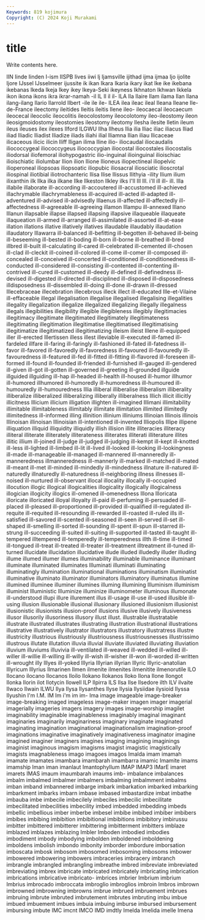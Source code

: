 ```yaml
---
Keywords: 819 kojimura
Copyright: (C) 2024 Koji Murakami
---
```


# title

Write contents here.



 IIN Iinde Iinden I-ism IISPB Iives
iiwi Ij Ijamsville ijithad ijma ijmaa Ijo ijolite Ijore IJssel
IJsselmeer ijussite ik ikan Ikara Ikaria ikary ikat Ike ike
ikebana ikebanas Ikeda Ikeja Ikey ikey Ikeya-Seki ikeyness Ikhnaton Ikhwan
Ikkela ikon ikona ikons ikra ikrar-namah -il IL Il il
il- ILA Ila Ilaire Ilam ilama Ilan Ilana ilang-ilang Ilario
Ilarrold Ilbert -ile ile ile- ILEA ilea ileac ileal Ileana
Ileane Ile-de-France ileectomy ileitides Ileitis ileitis Ilene ileo- ileocaecal ileocaecum
ileocecal ileocolic ileocolitis ileocolostomy ileocolotomy ileo-ileostomy ileon ileosigmoidostomy ileostomies ileostomy
ileotomy Ilesha ilesite Iletin ileum ileus ileuses ilex ilexes Ilford
ILGWU Ilha Ilheus Ilia ilia Iliac iliac iliacus Iliad iliad
Iliadic Iliadist Iliadize iliads iliahi ilial Iliamna Ilian iliau Ilicaceae
ilicaceous ilicic ilicin Iliff Iligan ilima Iline ilio- iliocaudal iliocaudalis
iliococcygeal iliococcygeus iliococcygian iliocostal iliocostales iliocostalis iliodorsal iliofemoral iliohypogastric ilio-inguinal
ilioinguinal ilioischiac ilioischiatic iliolumbar Ilion ilion Ilione Ilioneus iliopectineal iliopelvic
ilioperoneal iliopsoas iliopsoatic iliopubic iliosacral iliosciatic ilioscrotal iliospinal iliotibial iliotrochanteric
Ilisa Ilise Ilissus Ilithyia -ility Ilium ilium ilixanthin ilk Ilka
ilka ilkane Ilke Ilkeston Ilkley ilks I'll Ill Ill. i'll
ill ill- ill. Illa illabile illaborate ill-according ill-accoutered ill-accustomed ill-achieved
illachrymable illachrymableness ill-acquired ill-acted ill-adapted ill-adventured ill-advised ill-advisedly Illaenus ill-affected
ill-affectedly ill-affectedness ill-agreeable ill-agreeing illamon Illampu ill-annexed Illano Illanun illapsable
illapse illapsed illapsing illapsive illaqueable illaqueate illaqueation ill-armed ill-arranged ill-assimilated
ill-assorted ill-at-ease illation illations illative illatively illatives illaudable illaudably illaudation
illaudatory Illawarra ill-balanced ill-befitting ill-begotten ill-behaved ill-being ill-beseeming ill-bested ill-boding
ill-born ill-borne ill-breathed ill-bred illbred ill-built ill-calculating ill-cared ill-celebrated ill-cemented
ill-chosen ill-clad ill-cleckit ill-coined ill-colored ill-come ill-comer ill-composed ill-concealed ill-conceived
ill-concerted ill-conditioned ill-conditionedness ill-conducted ill-considered ill-consisting ill-contented ill-contenting ill-contrived ill-cured
ill-customed ill-deedy ill-defined ill-definedness ill-devised ill-digested ill-directed ill-disciplined ill-disposed ill-disposedness
illdisposedness ill-dissembled ill-doing ill-done ill-drawn ill-dressed Illecebraceae illecebration illecebrous illeck
illect ill-educated Ille-et-Vilaine ill-effaceable illegal illegalisation illegalise illegalised illegalising illegalities
illegality illegalization illegalize illegalized illegalizing illegally illegalness illegals illegibilities illegibility
illegible illegibleness illegibly illegitimacies illegitimacy illegitimate illegitimated illegitimately illegitimateness illegitimating
illegitimation illegitimatise illegitimatised illegitimatising illegitimatize illegitimatized illegitimatizing illeism illeist Illene
ill-equipped iller ill-erected Illertissen illess illest illeviable ill-executed ill-famed ill-fardeled
illfare ill-faring ill-faringly ill-fashioned ill-fated ill-fatedness ill-favor ill-favored ill-favoredly ill-favoredness
ill-favoured ill-favouredly ill-favouredness ill-featured ill-fed ill-fitted ill-fitting ill-flavored ill-foreseen ill-formed
ill-found ill-founded ill-friended ill-furnished ill-gauged ill-gendered ill-given ill-got ill-gotten ill-governed
ill-greeting ill-grounded illguide illguided illguiding ill-hap ill-headed ill-health ill-housed ill-humor
illhumor ill-humored illhumored ill-humoredly ill-humoredness ill-humoured ill-humouredly ill-humouredness Illia illiberal
illiberalise illiberalism illiberality illiberalize illiberalized illiberalizing illiberally illiberalness Illich illicit
illicitly illicitness Illicium illicium illigation illighten ill-imagined Illimani illimitability illimitable
illimitableness illimitably illimitate illimitation illimited illimitedly illimitedness ill-informed illing illinition
illinium illiniums Illinoian Illinois illinois Illinoisan illinoisan Illinoisian ill-intentioned ill-invented
Illiopolis Illipe illipene illiquation illiquid illiquidity illiquidly illish illision illite
illiteracies illiteracy illiteral illiterate illiterately illiterateness illiterates illiterati illiterature illites
illitic illium ill-joined ill-judge ill-judged ill-judging ill-kempt ill-kept ill-knotted ill-less
ill-lighted ill-limbed ill-lit ill-lived ill-looked ill-looking ill-lookingness ill-made ill-manageable ill-managed
ill-mannered ill-manneredly ill-manneredness illmanneredness ill-mannerly ill-marked ill-matched ill-mated ill-meant ill-met
ill-minded ill-mindedly ill-mindedness illnature ill-natured ill-naturedly illnaturedly ill-naturedness ill-neighboring illness
illnesses ill-noised ill-nurtured ill-observant illocal illocality illocally ill-occupied illocution illogic
illogical illogicalities illogicality illogically illogicalness illogician illogicity illogics ill-omened ill-omenedness
Illona Illoricata illoricate illoricated illoyal illoyalty ill-paid ill-perfuming ill-persuaded ill-placed
ill-pleased ill-proportioned ill-provided ill-qualified ill-regulated ill-requite ill-requited ill-resounding ill-rewarded ill-roasted
ill-ruled ills ill-satisfied ill-savored ill-scented ill-seasoned ill-seen ill-served ill-set ill-shaped
ill-smelling ill-sorted ill-sounding ill-spent ill-spun ill-starred ill-strung ill-succeeding ill-suited ill-suiting
ill-supported ill-tasted ill-taught ill-tempered illtempered ill-temperedly ill-temperedness illth ill-time ill-timed
ill-tongued ill-treat ill-treated ill-treater ill-treatment illtreatment ill-tuned ill-turned illucidate illucidation
illucidative illude illuded illudedly illuder illuding illume illumed illumer illumes
illuminability illuminable illuminance illuminant illuminate illuminated illuminates Illuminati illuminati illuminating
illuminatingly illumination illuminational illuminations illuminatism illuminatist illuminative illuminato illuminator illuminators
illuminatory illuminatus illumine illumined illuminee illuminer illumines illuming illumining Illuminism
illuminism illuminist Illuministic Illuminize illuminize illuminometer illuminous illumonate ill-understood illupi
illure illurement illus ill-usage ill-use ill-used illusible ill-using illusion illusionable
illusional illusionary illusioned illusionism illusionist illusionistic illusionists illusion-proof illusions illusive
illusively illusiveness illusor illusorily illusoriness illusory illust illust. illustrable illustratable
illustrate illustrated illustrates illustrating illustration illustrational illustrations illustrative illustratively illustrator
illustrators illustratory illustratress illustre illustricity illustrious illustriously illustriousness illustriousnesses illustrissimo
illustrous illutate illutation illuvia illuvial illuviate illuviated illuviating illuviation illuvium
illuviums illuvivia ill-ventilated ill-weaved ill-wedded ill-willed ill-willer ill-willie ill-willing ill-willy
ill-wish ill-wisher ill-won ill-worded ill-written ill-wrought illy Illyes ill-yoked Illyria
Illyrian illyrian Illyric Illyric-anatolian Illyricum Illyrius Ilmarinen Ilmen ilmenite ilmenites
ilmenitite ilmenorutile ILO Ilocano ilocano Ilocanos Iloilo Ilokano Ilokanos Iloko
Ilona Ilone Ilongot Ilonka Ilorin ilot Ilotycin Ilowell ILP Ilpirra
ILS Ilsa Ilse Ilsedore ilth ILV ilvaite Ilwaco Ilwain ILWU
Ilya Ilysa Ilysanthes Ilyse Ilysia Ilysiidae ilysioid Ilyssa Ilyushin I'm
I.M. IM Im i'm im im- Ima image imageable image-breaker
image-breaking imaged imageless image-maker imagen imager imagerial imagerially imageries imagers
imagery images image-worship imagilet imaginability imaginable imaginableness imaginably imaginal imaginant
imaginaries imaginarily imaginariness imaginary imaginate imaginated imaginating imagination imaginational imaginationalism
imagination-proof imaginations imaginative imaginatively imaginativeness imaginator imagine imagined imaginer imaginers
imagines imaging imagining imaginings imaginist imaginous imagism imagisms imagist imagistic
imagistically imagists imagnableness imago imagoes imagos Imalda imam imamah imamate
imamates imambara imambarah imambarra imamic Imamite imams imamship Iman iman
imanlaut Imantophyllum IMAP IMAP3 IMarE imaret imarets IMAS imaum imaumbarah
imaums imb- imbalance imbalances imbalm imbalmed imbalmer imbalmers imbalming imbalmment
imbalms imban imband imbannered imbarge imbark imbarkation imbarked imbarking imbarkment
imbarks imbarn imbase imbased imbastardize imbat imbathe imbauba imbe imbecile
imbecilely imbeciles imbecilic imbecilitate imbecilitated imbecilities imbecility imbed imbedded imbedding
imbeds imbellic imbellious imber imberbe imbesel imbibe imbibed imbiber imbibers
imbibes imbibing imbibition imbibitional imbibitions imbibitory imbirussu imbitter imbittered imbitterer
imbittering imbitterment imbitters imblaze imblazed imblazes imblazing Imbler Imboden imbodied
imbodies imbodiment imbody imbodying imbolden imboldened imboldening imboldens imbolish imbondo
imbonity imborder imbordure imborsation imboscata imbosk imbosom imbosomed imbosoming imbosoms
imbower imbowered imbowering imbowers imbraceries imbracery imbranch imbrangle imbrangled imbrangling
imbreathe imbred imbreviate imbreviated imbreviating imbrex imbricate imbricated imbricately imbricating
imbrication imbrications imbricative imbricato- imbrices imbrier Imbrium imbrium Imbrius imbrocado
imbroccata imbroglio imbroglios imbroin Imbros imbrown imbrowned imbrowning imbrowns imbrue
imbrued imbruement imbrues imbruing imbrute imbruted imbrutement imbrutes imbruting imbu
imbue imbued imbuement imbues imbuia imbuing imburse imbursed imbursement imbursing
imbute IMC imcnt IMCO IMD imdtly Imelda Imelida imelle Imena

